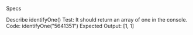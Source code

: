 Specs

Describe identifyOne()
Test: It should return an array of one in the console.
Code: identifyOne("5641351")
Expected Output: [1, 1]

